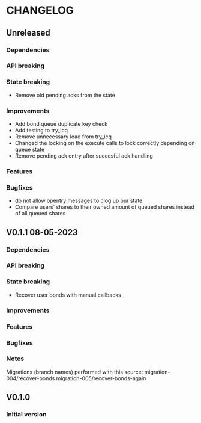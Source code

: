 # CHANGELOG

## Unreleased

### Dependencies

### API breaking

### State breaking

- Remove old pending acks from the state

### Improvements

- Add bond queue duplicate key check
- Add testing to try_icq
- Remove unnecessary load from try_icq
- Changed the locking on the execute calls to lock correctly depending on queue state
- Remove pending ack entry after succesful ack handling

### Features

### Bugfixes

- do not allow opentry messages to clog up our state
- Compare users' shares to their owned amount of queued shares instead of all queued shares

## V0.1.1 08-05-2023

### Dependencies

### API breaking

### State breaking

- Recover user bonds with manual callbacks

### Improvements

### Features

### Bugfixes

### Notes

Migrations (branch names) performed with this source:
migration-004/recover-bonds
migration-005/recover-bonds-again

## V0.1.0

### Initial version
